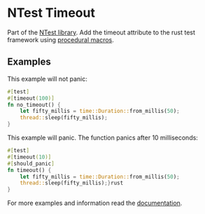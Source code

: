 # NTest  Timeout

Part of the [NTest library](https://crates.io/crates/ntest). Add the timeout attribute to the rust test framework using 
[procedural macros](https://doc.rust-lang.org/reference/procedural-macros.html).

## Examples

This example will not panic:

```rust
#[test]
#[timeout(100)]
fn no_timeout() {
    let fifty_millis = time::Duration::from_millis(50);
    thread::sleep(fifty_millis);
}
```

This example will panic. The function panics after 10 milliseconds:

```rust
#[test]
#[timeout(10)]
#[should_panic]
fn timeout() {    
	let fifty_millis = time::Duration::from_millis(50);    		
	thread::sleep(fifty_millis);}rust
}
```

For more examples and information read the [documentation](https://docs.rs/ntest_timeout/).
